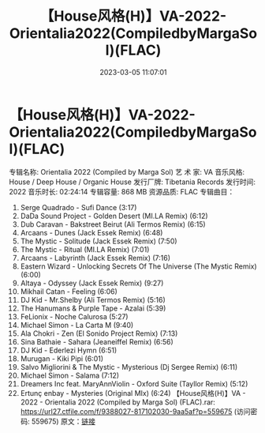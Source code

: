 ﻿---
title: 【House风格(H)】VA-2022-Orientalia2022(CompiledbyMargaSol)(FLAC)
date: 2023-03-05 11:07:01
categories: 古典音乐、新世纪、纯音雅乐
tags: 纯音雅乐
---
# 【House风格(H)】VA-2022-Orientalia2022(CompiledbyMargaSol)(FLAC)

专辑名称: Orientalia 2022 (Compiled by Marga Sol)
艺 术 家: VA
音乐风格: House / Deep House / Organic House
发行厂牌: Tibetania Records
发行时间: 2022
音乐时长: 02:24:14
专辑容量: 868 MB
资源品质: FLAC
专辑曲目：
01. Serge Quadrado - Sufi Dance (3:17)
02. DaDa Sound Project - Golden Desert (MI.LA Remix)
(6:12)
03. Dub Caravan - Bakstreet Beirut (Ali Termos Remix)
(6:15)
04. Arcaans - Dunes (Jack Essek Remix) (6:48)
05. The Mystic - Solitude (Jack Essek Remix) (7:50)
06. The Mystic - Ritual (MI.LA Remix) (7:01)
07. Arcaans - Labyrinth (Jack Essek Remix) (7:16)
08. Eastern Wizard - Unlocking Secrets Of The Universe (The
Mystic Remix) (6:00)
09. Altaya - Odyssey (Jack Essek Remix) (9:27)
10. Mikhail Catan - Feeling (6:06)
11. DJ Kid - Mr.Shelby (Ali Termos Remix) (5:16)
12. The Hanumans & Purple Tape - Azalai (5:39)
13. FeLionix - Noche Calurosa (5:27)
14. Michael Simon - La Carta M (9:40)
15. Ala Chokri - Zen (El Sonido Project Remix) (7:13)
16. Sina Bathaie - Sahara (Jeaneiffel Remix) (6:56)
17. DJ Kid - Ederlezi Hymn (6:51)
18. Murugan - Kiki Pipi (6:01)
19. Salvo Migliorini & The Mystic - Mysterious (Dj Sergee
Remix) (6:11)
20. Michael Simon - Salama (7:12)
21. Dreamers Inc feat. MaryAnnViolin - Oxford Suite (Tayllor
Remix) (5:12)
22. Ertunç enbay - Mysteries (Original MIx) (6:24)
【House风格(H)】VA - 2022 - Orientalia 2022
(Compiled by Marga Sol) (FLAC).rar: https://url27.ctfile.com/f/9388027-817102030-9aa5af?p=559675
(访问密码: 559675)
原文：[链接](https://blog.sina.com.cn/s/blog_1647c7e76010310yn.html)